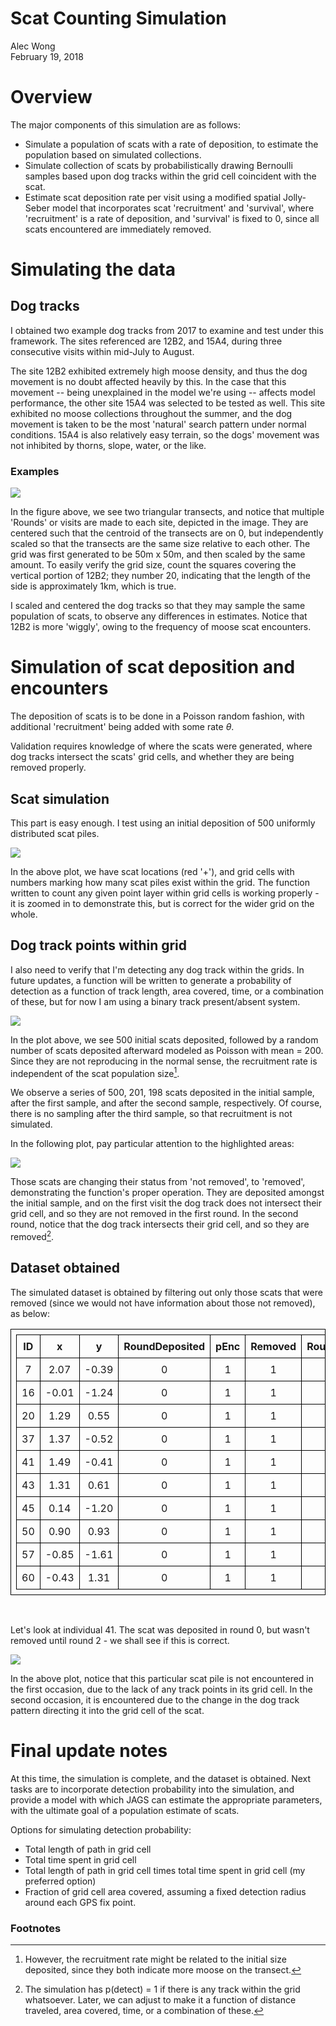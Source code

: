 # Scat Counting Simulation
Alec Wong  
February 19, 2018  

<style>
table, th, td {
    border: 1px solid black;
    padding: 8px;
}
</style>



# Overview

The major components of this simulation are as follows:

* Simulate a population of scats with a rate of deposition, to estimate the population based on simulated collections.
* Simulate collection of scats by probabilistically drawing Bernoulli samples based upon dog tracks within the grid cell coincident with the scat.
* Estimate scat deposition rate per visit using a modified spatial Jolly-Seber model that incorporates scat 'recruitment' and 'survival', where 'recruitment' is a rate of deposition, and 'survival' is fixed to 0, since all scats encountered are immediately removed.

# Simulating the data

## Dog tracks

I obtained two example dog tracks from 2017 to examine and test under this framework. The sites referenced are 12B2, and 15A4, during three consecutive visits within mid-July to August. 

The site 12B2 exhibited extremely high moose density, and thus the dog movement is no doubt affected heavily by this. In the case that this movement -- being unexplained in the model we're using -- affects model performance, the other site 15A4 was selected to be tested as well. This site exhibited no moose collections throughout the summer, and the dog movement is taken to be the most 'natural' search pattern under normal conditions. 15A4 is also relatively easy terrain, so the dogs' movement was not inhibited by thorns, slope, water, or the like.

### Examples



![](readme_files/dogTrack.gif)

In the figure above, we see two triangular transects, and notice that multiple 'Rounds' or visits are made to each site, depicted in the image. They are centered such that the centroid of the transects are on 0, but independently scaled so that the transects are the same size relative to each other. The grid was first generated to be 50m x 50m, and then scaled by the same amount. To easily verify the grid size, count the squares covering the vertical portion of 12B2; they number 20, indicating that the length of the side is approximately 1km, which is true.

I scaled and centered the dog tracks so that they may sample the same population of scats, to observe any differences in estimates. Notice that 12B2 is more 'wiggly', owing to the frequency of moose scat encounters.

# Simulation of scat deposition and encounters

The deposition of scats is to be done in a Poisson random fashion, with additional 'recruitment' being added with some rate $\theta$. 

Validation requires knowledge of where the scats were generated, where dog tracks intersect the scats' grid cells, and whether they are being removed properly. 

## Scat simulation

This part is easy enough. I test using an initial deposition of 500 uniformly distributed scat piles. 

![](readme_files/figure-html/scatPlot-1.png)<!-- -->

In the above plot, we have scat locations (red '+'), and grid cells with numbers marking how many scat piles exist within the grid. The function written to count any given point layer within grid cells is working properly - it is zoomed in to demonstrate this, but is correct for the wider grid on the whole. 

## Dog track points within grid

I also need to verify that I'm detecting any dog track within the grids. In future updates, a function will be written to generate a probability of detection as a function of track length, area covered, time, or a combination of these, but for now I am using a binary track present/absent system.



![](readme_files/scatDeposPlot.gif)

In the plot above, we see 500 initial scats deposited, followed by a random number of scats deposited afterward modeled as Poisson with mean = 200. Since they are not reproducing in the normal sense, the recruitment rate is independent of the scat population size[^1]. 

[^1]: However, the recruitment rate might be related to the initial size deposited, since they both indicate more moose on the transect.

We observe a series of 500, 201, 198 scats deposited in the initial sample, after the first sample, and after the second sample, respectively. Of course, there is no sampling after the third sample, so that recruitment is not simulated.

In the following plot, pay particular attention to the highlighted areas:

![](readme_files/scatDeposPlot2.gif)

Those scats are changing their status from 'not removed', to 'removed', demonstrating the function's proper operation. They are deposited amongst the initial sample, and on the first visit the dog track does not intersect their grid cell, and so they are not removed in the first round. In the second round, notice that the dog track intersects their grid cell, and so they are removed[^2].

[^2]: The simulation has p(detect) = 1 if there is any track within the grid whatsoever. Later, we can adjust to make it a function of distance traveled, area covered, time, or a combination of these.

## Dataset obtained

The simulated dataset is obtained by filtering out only those scats that were removed (since we would not have information about those not removed), as below:



<table>
 <thead>
  <tr>
   <th style="text-align:center;"> ID </th>
   <th style="text-align:center;"> x </th>
   <th style="text-align:center;"> y </th>
   <th style="text-align:center;"> RoundDeposited </th>
   <th style="text-align:center;"> pEnc </th>
   <th style="text-align:center;"> Removed </th>
   <th style="text-align:center;"> RoundRemoved </th>
   <th style="text-align:center;"> gridID </th>
  </tr>
 </thead>
<tbody>
  <tr>
   <td style="text-align:center;"> 7 </td>
   <td style="text-align:center;"> 2.07 </td>
   <td style="text-align:center;"> -0.39 </td>
   <td style="text-align:center;"> 0 </td>
   <td style="text-align:center;"> 1 </td>
   <td style="text-align:center;"> 1 </td>
   <td style="text-align:center;"> 1 </td>
   <td style="text-align:center;"> 317 </td>
  </tr>
  <tr>
   <td style="text-align:center;"> 16 </td>
   <td style="text-align:center;"> -0.01 </td>
   <td style="text-align:center;"> -1.24 </td>
   <td style="text-align:center;"> 0 </td>
   <td style="text-align:center;"> 1 </td>
   <td style="text-align:center;"> 1 </td>
   <td style="text-align:center;"> 1 </td>
   <td style="text-align:center;"> 160 </td>
  </tr>
  <tr>
   <td style="text-align:center;"> 20 </td>
   <td style="text-align:center;"> 1.29 </td>
   <td style="text-align:center;"> 0.55 </td>
   <td style="text-align:center;"> 0 </td>
   <td style="text-align:center;"> 1 </td>
   <td style="text-align:center;"> 1 </td>
   <td style="text-align:center;"> 1 </td>
   <td style="text-align:center;"> 487 </td>
  </tr>
  <tr>
   <td style="text-align:center;"> 37 </td>
   <td style="text-align:center;"> 1.37 </td>
   <td style="text-align:center;"> -0.52 </td>
   <td style="text-align:center;"> 0 </td>
   <td style="text-align:center;"> 1 </td>
   <td style="text-align:center;"> 1 </td>
   <td style="text-align:center;"> 1 </td>
   <td style="text-align:center;"> 284 </td>
  </tr>
  <tr>
   <td style="text-align:center;"> 41 </td>
   <td style="text-align:center;"> 1.49 </td>
   <td style="text-align:center;"> -0.41 </td>
   <td style="text-align:center;"> 0 </td>
   <td style="text-align:center;"> 1 </td>
   <td style="text-align:center;"> 1 </td>
   <td style="text-align:center;"> 2 </td>
   <td style="text-align:center;"> 314 </td>
  </tr>
  <tr>
   <td style="text-align:center;"> 43 </td>
   <td style="text-align:center;"> 1.31 </td>
   <td style="text-align:center;"> 0.61 </td>
   <td style="text-align:center;"> 0 </td>
   <td style="text-align:center;"> 1 </td>
   <td style="text-align:center;"> 1 </td>
   <td style="text-align:center;"> 1 </td>
   <td style="text-align:center;"> 487 </td>
  </tr>
  <tr>
   <td style="text-align:center;"> 45 </td>
   <td style="text-align:center;"> 0.14 </td>
   <td style="text-align:center;"> -1.20 </td>
   <td style="text-align:center;"> 0 </td>
   <td style="text-align:center;"> 1 </td>
   <td style="text-align:center;"> 1 </td>
   <td style="text-align:center;"> 1 </td>
   <td style="text-align:center;"> 161 </td>
  </tr>
  <tr>
   <td style="text-align:center;"> 50 </td>
   <td style="text-align:center;"> 0.90 </td>
   <td style="text-align:center;"> 0.93 </td>
   <td style="text-align:center;"> 0 </td>
   <td style="text-align:center;"> 1 </td>
   <td style="text-align:center;"> 1 </td>
   <td style="text-align:center;"> 1 </td>
   <td style="text-align:center;"> 542 </td>
  </tr>
  <tr>
   <td style="text-align:center;"> 57 </td>
   <td style="text-align:center;"> -0.85 </td>
   <td style="text-align:center;"> -1.61 </td>
   <td style="text-align:center;"> 0 </td>
   <td style="text-align:center;"> 1 </td>
   <td style="text-align:center;"> 1 </td>
   <td style="text-align:center;"> 1 </td>
   <td style="text-align:center;"> 68 </td>
  </tr>
  <tr>
   <td style="text-align:center;"> 60 </td>
   <td style="text-align:center;"> -0.43 </td>
   <td style="text-align:center;"> 1.31 </td>
   <td style="text-align:center;"> 0 </td>
   <td style="text-align:center;"> 1 </td>
   <td style="text-align:center;"> 1 </td>
   <td style="text-align:center;"> 1 </td>
   <td style="text-align:center;"> 621 </td>
  </tr>
</tbody>
</table>

<br />


Let's look at individual 41. The scat was deposited in round 0, but wasn't removed until round 2 - we shall see if this is correct.



![](readme_files/indScatGIF.gif)

In the above plot, notice that this particular scat pile is not encountered in the first occasion, due to the lack of any track points in its grid cell. In the second occasion, it is encountered due to the change in the dog track pattern directing it into the grid cell of the scat.

# Final update notes

At this time, the simulation is complete, and the dataset is obtained. Next tasks are to incorporate detection probability into the simulation, and provide a model with which JAGS can estimate the appropriate parameters, with the ultimate goal of a population estimate of scats. 

Options for simulating detection probability:

* Total length of path in grid cell
* Total time spent in grid cell
* Total length of path in grid cell times total time spent in grid cell (my preferred option)
* Fraction of grid cell area covered, assuming a fixed detection radius around each GPS fix point.

### Footnotes
